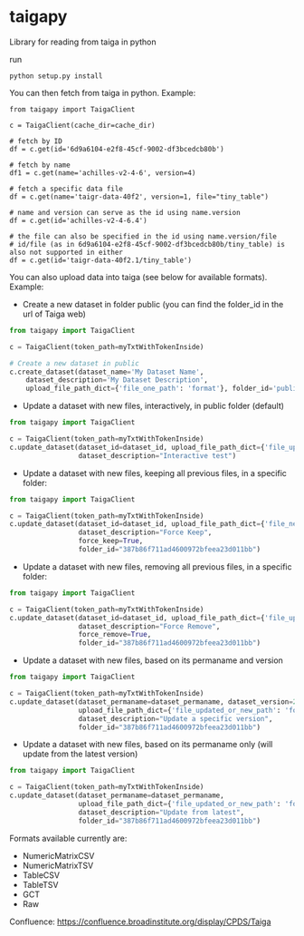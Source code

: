 # taigapy
Library for reading from taiga in python

run

```
python setup.py install
```

You can then fetch from taiga in python.  Example:

```
from taigapy import TaigaClient

c = TaigaClient(cache_dir=cache_dir)

# fetch by ID
df = c.get(id='6d9a6104-e2f8-45cf-9002-df3bcedcb80b')

# fetch by name
df1 = c.get(name='achilles-v2-4-6', version=4)

# fetch a specific data file
df = c.get(name='taigr-data-40f2', version=1, file="tiny_table")

# name and version can serve as the id using name.version
df = c.get(id='achilles-v2-4-6.4')

# the file can also be specified in the id using name.version/file
# id/file (as in 6d9a6104-e2f8-45cf-9002-df3bcedcb80b/tiny_table) is also not supported in either
df = c.get(id='taigr-data-40f2.1/tiny_table')

```

You can also upload data into taiga (see below for available formats). Example:

- Create a new dataset in folder public (you can find the folder_id in the url of Taiga web)

```python
from taigapy import TaigaClient

c = TaigaClient(token_path=myTxtWithTokenInside)

# Create a new dataset in public
c.create_dataset(dataset_name='My Dataset Name',
    dataset_description='My Dataset Description',
    upload_file_path_dict={'file_one_path': 'format'}, folder_id='public')
```

- Update a dataset with new files, interactively, in public folder (default)

```python
from taigapy import TaigaClient

c = TaigaClient(token_path=myTxtWithTokenInside)
c.update_dataset(dataset_id=dataset_id, upload_file_path_dict={'file_updated_or_new_path': 'format'},
                 dataset_description="Interactive test")

```

- Update a dataset with new files, keeping all previous files, in a specific folder:

```python
from taigapy import TaigaClient

c = TaigaClient(token_path=myTxtWithTokenInside)
c.update_dataset(dataset_id=dataset_id, upload_file_path_dict={'file_new_path': 'format'},
                 dataset_description="Force Keep",
                 force_keep=True,
                 folder_id="387b86f711ad4600972bfeea23d011bb")
```

- Update a dataset with new files, removing all previous files, in a specific folder:

```python
from taigapy import TaigaClient

c = TaigaClient(token_path=myTxtWithTokenInside)
c.update_dataset(dataset_id=dataset_id, upload_file_path_dict={'file_updated_or_new_path': 'format'},
                 dataset_description="Force Remove",
                 force_remove=True,
                 folder_id="387b86f711ad4600972bfeea23d011bb")
```

- Update a dataset with new files, based on its permaname and version

```python
from taigapy import TaigaClient

c = TaigaClient(token_path=myTxtWithTokenInside)
c.update_dataset(dataset_permaname=dataset_permaname, dataset_version=2,
                 upload_file_path_dict={'file_updated_or_new_path': 'format'},
                 dataset_description="Update a specific version",
                 folder_id="387b86f711ad4600972bfeea23d011bb")
```

- Update a dataset with new files, based on its permaname only (will update from the latest version)

```python
from taigapy import TaigaClient

c = TaigaClient(token_path=myTxtWithTokenInside)
c.update_dataset(dataset_permaname=dataset_permaname,
                 upload_file_path_dict={'file_updated_or_new_path': 'format'},
                 dataset_description="Update from latest",
                 folder_id="387b86f711ad4600972bfeea23d011bb")
```

Formats available currently are:

- NumericMatrixCSV
- NumericMatrixTSV
- TableCSV
- TableTSV
- GCT
- Raw


Confluence: https://confluence.broadinstitute.org/display/CPDS/Taiga